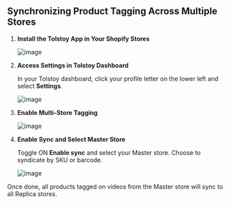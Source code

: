 ## Synchronizing Product Tagging Across Multiple Stores

1. **Install the Tolstoy App in Your Shopify Stores**

   ![image](https://github.com/user-attachments/assets/f05c49d7-6419-4e1d-94c1-be35bbf31ecf)

2. **Access Settings in Tolstoy Dashboard**

   In your Tolstoy dashboard, click your profile letter on the lower left and select **Settings**.

   ![image](https://github.com/user-attachments/assets/f71a4363-1c5a-4cb0-be93-e1e09d070a86)

3. **Enable Multi-Store Tagging**

   ![image](https://github.com/user-attachments/assets/b3c8483d-eac1-4085-bd04-6ae12a1fcda9)

4. **Enable Sync and Select Master Store**

   Toggle ON **Enable sync** and select your Master store. Choose to syndicate by SKU or barcode.

   ![image](https://github.com/user-attachments/assets/c62eb32a-b0d2-4e7a-91e2-632d179d952c)

Once done, all products tagged on videos from the Master store will sync to all Replica stores.
